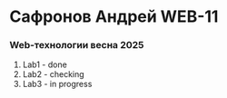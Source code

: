 # Сафронов Андрей WEB-11
### Web-технологии весна 2025
<ol>
<li>Lab1 - done</li>
<li>Lab2 - checking</li>
<li>Lab3 - in progress</li>
</ol>
